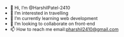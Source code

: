 - 👋 Hi, I’m @HarshilPatel-2410
- 👀 I’m interested in travelling
- 🌱 I’m currently learning web development
- 💞️ I’m looking to collaborate on front-end
- 📫 How to reach me email:pharshil2410@gmail.com

<!---
HarshilPatel-2410/HarshilPatel-2410 is a ✨ special ✨ repository because its `README.md` (this file) appears on your GitHub profile.
You can click the Preview link to take a look at your changes.
--->
